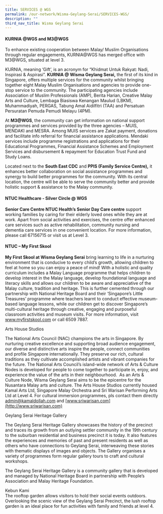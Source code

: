 ```yaml
---
title: SERVICES @ WGS
permalink: /our-network/Wisma-Geylang-Serai/SERVICES-WGS/
description: ""
third_nav_title: Wisma Geylang Serai
---
```

#### KURNIA @WGS and M3@WGS

To enhance existing cooperation between Malay/ Muslim Organisations through regular engagements, KURNIA@WGS has merged office with M3@WGS, situated at level 3.

KURNIA, meaning ‘Gift’, is an acronym for “Khidmat Untuk Rakyat: Nadi, Inspirasi & Aspirasi”. **KURNIA @ Wisma Geylang Serai,** the first of its kind in Singapore, offers multiple services for the community whilst bringing together eight Malay Muslim Organisations and agencies to provide one-stop service to the community. The participating agencies include Association of Muslim Professionals (AMP), Berita Harian, Creative Malay Arts and Culture, Lembaga Biasiswa Kenangan Maulud (LBKM), Muhammadiyah, PERGAS, Tabung Amal Aidilfitri (TAA) and Persatuan Persuratan Pemuda Pemudi Melayu (4PM).

At **M3@WGS**, the community can get information on national support programmes and services provided by the three agencies – MUIS, MENDAKI and MESRA. Among MUIS services are Zakat payment, donations and facilitate info referral for financial assistance applications. Mendaki services include programme registrations and applications for their Educational Programmes, Financial Assistance Schemes and Employment Services and disbursement & repayment for Education Trust Fund and Study Loans.

Located next to the **South East CDC** and **PPIS (Family Service Centre),** it enhances better collaboration on social assistance programmes and synergy to build better programmes for the community. With its central location, the centre will be able to serve the community better and provide holistic support & assistance to the Malay community.

#### NTUC Healthcare - Silver Circle @ WGS

**Senior Care Centre NTUC Health’s Senior Day Care centre** support working families by caring for their elderly loved ones while they are at work. Apart from social activities and exercises, the centre offer enhanced care services such as active rehabilitation, community nursing and dementia care services in one convenient location. For more information, please call 67156715 or visit us at Level 3.

#### NTUC – My First Skool
 
**My First Skool at Wisma Geylang Serai** bring learning to life in a nurturing environment that is conducive to every child’s growth, allowing children to feel at home so you can enjoy a peace of mind! With a holistic and quality curriculum includes a Malay Language programme that helps children to develop interest in the Malay language, develop foundational language and literacy skills and allows our children to be aware and appreciative of the Malay culture, tradition and heritage. This is further cemented through our partnership with National Heritage Board and their ‘Singapore’s Little Treasures’ programme where teachers learnt to conduct effective museum-based language lessons, while our children get to discover Singapore’s multi-cultural heritage through creative, engaging and purposeful classroom activities and museum visits. For more information, visit www.myfirstskool.com or call 6509 7887.

Arts House Studios

The National Arts Council (NAC) champions the arts in Singapore. By nurturing creative excellence and supporting broad audience engagement, our diverse and distinctive arts inspire the people, connect communities and profile Singapore internationally. They preserve our rich, cultural traditions as they cultivate accomplished artists and vibrant companies for the future. The National Arts Council’s island-wide network of Arts & Culture Nodes is developed for people to come together to participate in, enjoy, and experience the value of the arts in their neighbourhood.  As an Arts & Culture Node, Wisma Geylang Serai aims to be the epicentre for the Nusantara Malay arts and culture. The Arts House Studios currently housed Kamal Arts Ltd, Singapore Malay Orchestra and Sri Warisan Performing Arts Ltd at Level 4. For cultural immersion programmes, pls contact them directly admin@kamaldollah.com and [www.sriwarisan.com](http://www.sriwarisan.com)

Geylang Serai Heritage Gallery

The Geylang Serai Heritage Gallery showcases the history of the precinct and traces its growth from an outlying settler community in the 19th century to the suburban residential and business precinct it is today. It also features the experiences and memories of past and present residents as well as others who have connections to Geylang Serai, interweaving these stories with thematic displays of images and objects. The Gallery organises a variety of programmes form regular gallery tours to craft and cultural workshops.

The Geylang Serai Heritage Gallery is a community gallery that is developed and managed by National Heritage Board in partnership with People’s Association and Malay Heritage Foundation.

Kebun Kami  
The rooftop garden allows visitors to hold their social events outdoors. Overlooking the scenic view of the Geylang Serai Precinct, the lush rooftop garden is an ideal place for fun activities with family and friends at level 4.